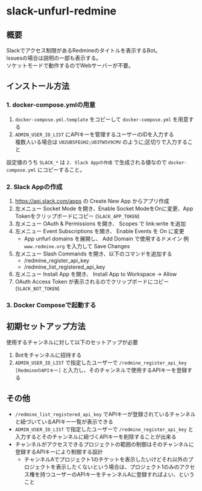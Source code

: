 # slack-unfurl-redmine

## 概要
Slackでアクセス制限があるRedmineのタイトルを表示するBot。  
Issuesの場合は説明の一部も表示する。  
ソケットモードで動作するのでWebサーバーが不要。

## インストール方法

### 1. docker-compose.ymlの用意
1. `docker-compose.yml.template` をコピーして `docker-compose.yml` を用意する
2. `ADMIN_USER_ID_LIST` にAPIキーを管理するユーザーのIDを入力する  
複数人いる場合は `U02UB5FEUH2;U03TW5V9CMV` のように;区切りで入力すること

設定値のうち `SLACK_*` は `2. Slack Appの作成` で生成される値なので `docker-compose.yml` にコピーすること。

### 2. Slack Appの作成

1. https://api.slack.com/apps の Create New App からアプリ作成
2. 左メニュー Socket Mode を開き、Enable Socket ModeをOnに変更、App Tokenをクリップボードにコピー (`SLACK_APP_TOKEN`)
3. 左メニュー OAuth & Permissions を開き、 Scopes で link:write を追加
4. 左メニュー Event Subscriptions を開き、 Enable Events を On に変更
    - App unfurl domains を展開し、 Add Domain で使用するドメイン 例 `www.redmine.org` を入力して Save Changes
5. 左メニュー Slash Commands を開き、以下のコマンドを追加する
    - /redmine_register_api_key
    - /redmine_list_registered_api_key
5. 左メニュー Install App を開き、 Install App to Workspace -> Allow
6. OAuth Access Token が表示されるのでクリップボードにコピー (`SLACK_BOT_TOKEN`)

### 3. Docker Composeで起動する

## 初期セットアップ方法
使用するチャンネルに対して以下のセットアップが必要

1. Botをチャンネルに招待する
2. `ADMIN_USER_ID_LIST` で指定したユーザーで `/redmine_register_api_key [RedmineのAPIキー]` と入力し、そのチャンネルで使用するAPIキーを登録する

## その他
- `/redmine_list_registered_api_key` でAPIキーが登録されているチャンネルと紐づいているAPIキー一覧が表示できる
- `ADMIN_USER_ID_LIST` で指定したユーザーで `/redmine_register_api_key` と入力するとそのチャンネルに紐づくAPIキーを削除することが出来る
- チャンネルがアクセスできるプロジェクトの範囲の制御はそのチャンネルに登録するAPIキーにより制御する設計
    - チャンネルAでプロジェクト1のチケットを表示したいけどそれ以外のプロジェクトを表示したくないという場合は、プロジェクト1のみのアクセス権を持つユーザーのAPIキーをチャンネルAに登録すればよい、ということ
